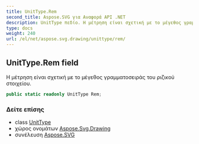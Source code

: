 ```yaml
---
title: UnitType.Rem
second_title: Aspose.SVG για Αναφορά API .NET
description: UnitType πεδίο. Η μέτρηση είναι σχετική με το μέγεθος γραμματοσειράς του ριζικού στοιχείου.
type: docs
weight: 240
url: /el/net/aspose.svg.drawing/unittype/rem/
---
```

## UnitType.Rem field

Η μέτρηση είναι σχετική με το μέγεθος γραμματοσειράς του ριζικού στοιχείου.

```csharp
public static readonly UnitType Rem;
```

### Δείτε επίσης

* class [UnitType](../)
* χώρος ονομάτων [Aspose.Svg.Drawing](../../unittype/)
* συνέλευση [Aspose.SVG](../../../)


